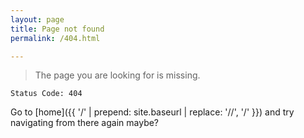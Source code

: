 ```yaml
---
layout: page
title: Page not found
permalink: /404.html

---
```


> The page you are looking for is missing.

```
Status Code: 404
```

Go to [home]({{ '/' | prepend: site.baseurl | replace: '//', '/' }}) and try
navigating from there again maybe?
